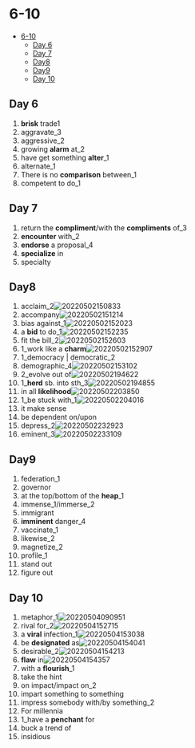 # 6-10

- [6-10](#6-10)
  - [Day 6](#day-6)
  - [Day 7](#day-7)
  - [Day8](#day8)
  - [Day9](#day9)
  - [Day 10](#day-10)

## Day 6

1. **brisk** trade1
2. aggravate_3
3. aggressive_2
4. growing **alarm** at_2
5. have get something **alter**_1
6. alternate_1
7. There is no **comparison** between_1
8. competent to do_1

## Day 7

1. return the **compliment**/with the **compliments** of_3
2. **encounter** with_2
3. **endorse** a proposal_4
4. **specialize** in
5. specialty

## Day8

1. acclaim_2![20220502150833](https://raw.githubusercontent.com/Logible/Image/main/note_image/20220502150833.png)
2. accompany![20220502151214](https://raw.githubusercontent.com/Logible/Image/main/note_image/20220502151214.png)
3. bias against_1![20220502152023](https://raw.githubusercontent.com/Logible/Image/main/note_image/20220502152023.png)
4. a **bid** to do_1![20220502152235](https://raw.githubusercontent.com/Logible/Image/main/note_image/20220502152235.png)
5. fit the bill_2![20220502152603](https://raw.githubusercontent.com/Logible/Image/main/note_image/20220502152603.png)
6. 1_work like a **charm**![20220502152907](https://raw.githubusercontent.com/Logible/Image/main/note_image/20220502152907.png)
7. 1_democracy | democratic_2
8. demographic_4![20220502153102](https://raw.githubusercontent.com/Logible/Image/main/note_image/20220502153102.png)
9. 2_evolve out of![20220502194622](https://raw.githubusercontent.com/Logible/Image/main/note_image/20220502194622.png)
10. 1_**herd** sb. into sth_3![20220502194855](https://raw.githubusercontent.com/Logible/Image/main/note_image/20220502194855.png)
11. in all **likelihood**![20220502203850](https://raw.githubusercontent.com/Logible/Image/main/note_image/20220502203850.png)
12. 1_be stuck with_1![20220502204016](https://raw.githubusercontent.com/Logible/Image/main/note_image/20220502204016.png)
13. it make sense
14. be dependent on/upon
15. depress_2![20220502232923](https://raw.githubusercontent.com/Logible/Image/main/note_image/20220502232923.png)
16. eminent_3![20220502233109](https://raw.githubusercontent.com/Logible/Image/main/note_image/20220502233109.png)

## Day9

1. federation_1
2. governor
3. at the top/bottom of the **heap**_1
4. immense_1/immerse_2
5. immigrant
6. **imminent** danger_4
7. vaccinate_1
8. likewise_2
9. magnetize_2
10. profile_1
11. stand out
12. figure out

## Day 10

1. metaphor_1![20220504090951](https://raw.githubusercontent.com/Logible/Image/main/note_image/20220504090951.png)
2. rival for_2![20220504152715](https://raw.githubusercontent.com/Logible/Image/main/note_image/20220504152715.png)
3. a **viral** infection_1![20220504153038](https://raw.githubusercontent.com/Logible/Image/main/note_image/20220504153038.png)
4. be **designated** as![20220504154041](https://raw.githubusercontent.com/Logible/Image/main/note_image/20220504154041.png)
5. desirable_2![20220504154213](https://raw.githubusercontent.com/Logible/Image/main/note_image/20220504154213.png)
6. **flaw** in![20220504154357](https://raw.githubusercontent.com/Logible/Image/main/note_image/20220504154357.png)
7. with a **flourish**_1
8. take the hint
9. on impact/impact on_2
10. impart something to something
11. impress somebody with/by something_2
12. For millennia
13. 1_have a **penchant** for
14. buck a trend of
15. insidious
